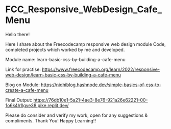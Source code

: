 # FCC_Responsive_WebDesign_Cafe_Menu
Hello there!

Here I share about the Freecodecamp responsive web design module Code, completed projects which worked by me and developed.

Module name: learn-basic-css-by-building-a-cafe-menu

Link for practise: https://www.freecodecamp.org/learn/2022/responsive-web-design/learn-basic-css-by-building-a-cafe-menu

Blog on Module: https://nidhiblog.hashnode.dev/simple-basics-of-css-to-create-a-cafe-menu

Final Output: https://76db10e1-5a21-4ae3-8e76-921a26e62221-00-1o6k4h1lgve38.pike.replit.dev/



Please do consider and verify my work, open for any suggestions & compliments.
Thank You!
Happy Learning!!
